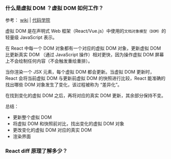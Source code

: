 ### 什么是虚拟 DOM ？虚拟 DOM 如何工作？
参考：
[wiki](https://en.wikipedia.org/wiki/Virtual_DOM) |
[代码学院](https://www.codecademy.com/article/react-virtual-dom)<br>

虚拟 DOM 是在声明式 Web 框架（React/Vue.js）中使用的`文档对象模型（DOM）`的轻量级 JavaScript 表示。<br>

在 React 中每一个 DOM 对象都有一个对应的虚拟 DOM 对象，更新虚拟 DOM 比更新真实 DOM （通过 JavaScript 操作）相对更快，因为操作虚拟 DOM 屏幕上不会绘制任何内容（不会触发重绘重排）。<br>

当你渲染一个 JSX 元素，每个虚拟 DOM 都会更新。当虚拟 DOM 更新时，React 会将当前虚拟 DOM 与更新前虚拟 DOM 的快照进行比较，React 能准确的找出哪些 DOM 对象发生了变化，该过程被称为 “差异化”。<br>

在找到变化的虚拟 DOM 之后，再将对应的真实 DOM 更新，其余部分保持不变。

总结：
- 更新整个虚拟 DOM
- 将虚拟 DOM 和快照前对比，找出变化的虚拟 DOM 对象
- 更改变化的虚拟 DOM 对应的真实 DOM
- 渲染界面

### React diff 原理了解多少？

